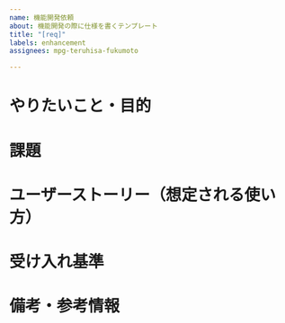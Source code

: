 ```yaml
---
name: 機能開発依頼
about: 機能開発の際に仕様を書くテンプレート
title: "[req]"
labels: enhancement
assignees: mpg-teruhisa-fukumoto

---
```


<!-- 以下の項目をできるだけ入力して頂けると助かります。 -->

# やりたいこと・目的

# 課題

# ユーザーストーリー（想定される使い方）

# 受け入れ基準

# 備考・参考情報
